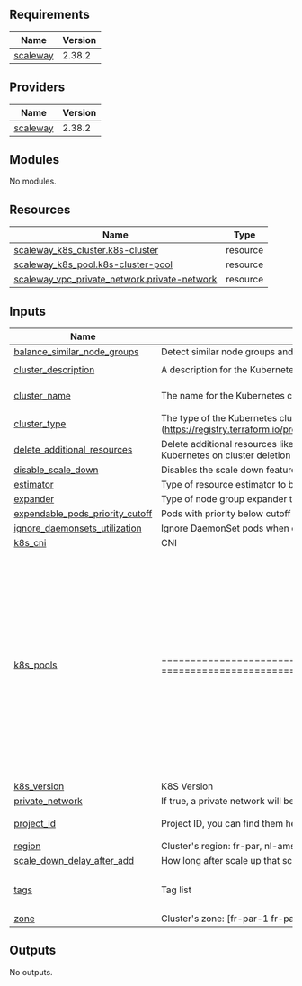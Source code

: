 ## Requirements

| Name | Version |
|------|---------|
| <a name="requirement_scaleway"></a> [scaleway](#requirement\_scaleway) | 2.38.2 |

## Providers

| Name | Version |
|------|---------|
| <a name="provider_scaleway"></a> [scaleway](#provider\_scaleway) | 2.38.2 |

## Modules

No modules.

## Resources

| Name | Type |
|------|------|
| [scaleway_k8s_cluster.k8s-cluster](https://registry.terraform.io/providers/scaleway/scaleway/2.38.2/docs/resources/k8s_cluster) | resource |
| [scaleway_k8s_pool.k8s-cluster-pool](https://registry.terraform.io/providers/scaleway/scaleway/2.38.2/docs/resources/k8s_pool) | resource |
| [scaleway_vpc_private_network.private-network](https://registry.terraform.io/providers/scaleway/scaleway/2.38.2/docs/resources/vpc_private_network) | resource |

## Inputs

| Name | Description | Type | Default | Required |
|------|-------------|------|---------|:--------:|
| <a name="input_balance_similar_node_groups"></a> [balance\_similar\_node\_groups](#input\_balance\_similar\_node\_groups) | Detect similar node groups and balance the number of nodes between them. | `bool` | `true` | no |
| <a name="input_cluster_description"></a> [cluster\_description](#input\_cluster\_description) | A description for the Kubernetes cluster. | `string` | `"Cluster Description"` | no |
| <a name="input_cluster_name"></a> [cluster\_name](#input\_cluster\_name) | The name for the Kubernetes cluster. | `string` | `"k8s-cluster-name"` | no |
| <a name="input_cluster_type"></a> [cluster\_type](#input\_cluster\_type) | The type of the Kubernetes cluster. (https://registry.terraform.io/providers/scaleway/scaleway/latest/docs/resources/k8s_cluster#type) | `string` | `"kapsule"` | no |
| <a name="input_delete_additional_resources"></a> [delete\_additional\_resources](#input\_delete\_additional\_resources) | Delete additional resources like block volumes, IPs and loadbalancers that were created in Kubernetes on cluster deletion | `bool` | `false` | no |
| <a name="input_disable_scale_down"></a> [disable\_scale\_down](#input\_disable\_scale\_down) | Disables the scale down feature of the autoscaler. | `bool` | `false` | no |
| <a name="input_estimator"></a> [estimator](#input\_estimator) | Type of resource estimator to be used in scale up. | `string` | `"binpacking"` | no |
| <a name="input_expander"></a> [expander](#input\_expander) | Type of node group expander to be used in scale up. | `string` | `"random"` | no |
| <a name="input_expendable_pods_priority_cutoff"></a> [expendable\_pods\_priority\_cutoff](#input\_expendable\_pods\_priority\_cutoff) | Pods with priority below cutoff will be expendable. | `string` | `"-5"` | no |
| <a name="input_ignore_daemonsets_utilization"></a> [ignore\_daemonsets\_utilization](#input\_ignore\_daemonsets\_utilization) | Ignore DaemonSet pods when calculating resource utilization for scaling down. | `bool` | `true` | no |
| <a name="input_k8s_cni"></a> [k8s\_cni](#input\_k8s\_cni) | CNI | `string` | `"cilium"` | no |
| <a name="input_k8s_pools"></a> [k8s\_pools](#input\_k8s\_pools) | ============================================== Kubernetes Pool Config ============================================== | <pre>list(object({<br>    zone                 = optional(string), # Zone<br>    k8s_pool_name        = string, # Pool name<br>    k8s_pool_type        = string, # Type of the node<br>    k8s_pool_size        = number, # This field will only be used at creation if autoscaling is enabled.<br>    container_runtime    = string, # Container runtime<br>    k8s_pool_autoscaling = bool,   # Enables autoscaling<br>    k8s_pool_autohealing = bool,   # Enables autohealing<br>    k8s_pool_min_size    = number, # Min number of nodes<br>    k8s_pool_max_size    = number  # Max number of nodes<br>    upgrade_policy    = list(object({<br>        max_surge       = number # The maximum number of nodes to be created during the upgrade<br>        max_unavailable = number # The maximum number of nodes that can be not ready at the same time<br>    }))<br>  }))</pre> | n/a | yes |
| <a name="input_k8s_version"></a> [k8s\_version](#input\_k8s\_version) | K8S Version | `string` | `"1.26.0"` | no |
| <a name="input_private_network"></a> [private\_network](#input\_private\_network) | If true, a private network will be created and the cluster will be attached to it. | `bool` | `false` | no |
| <a name="input_project_id"></a> [project\_id](#input\_project\_id) | Project ID, you can find them here: https://console.scaleway.com/project/settings | `string` | `"YOU-NEED-TO-SPECIFY-IT"` | no |
| <a name="input_region"></a> [region](#input\_region) | Cluster's region: fr-par, nl-ams, pl-waw | `string` | `"nl-ams"` | no |
| <a name="input_scale_down_delay_after_add"></a> [scale\_down\_delay\_after\_add](#input\_scale\_down\_delay\_after\_add) | How long after scale up that scale down evaluation resumes. | `string` | `"5m"` | no |
| <a name="input_tags"></a> [tags](#input\_tags) | Tag list | `list(any)` | <pre>[<br>  "dev"<br>]</pre> | no |
| <a name="input_zone"></a> [zone](#input\_zone) | Cluster's zone: [fr-par-1 fr-par-2 fr-par-3 nl-ams-1 nl-ams-2 pl-waw-1 pl-waw-2] | `string` | `"nl-ams-1"` | no |

## Outputs

No outputs.
